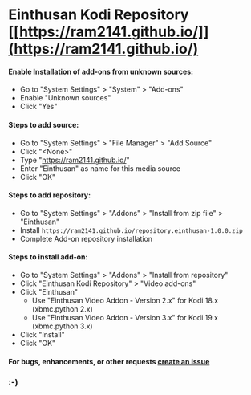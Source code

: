 # Einthusan Kodi Repository [[https://ram2141.github.io/]](https://ram2141.github.io/)

#### Enable Installation of add-ons from unknown sources:
* Go to "System Settings" > "System" > "Add-ons"
* Enable "Unknown sources"
* Click "Yes"

#### Steps to add source:
* Go to "System Settings" > "File Manager" > "Add Source"
* Click "\<None>"
* Type "https://ram2141.github.io/"
* Enter "Einthusan" as name for this media source
* Click "OK"

#### Steps to add repository:
* Go to "System Settings" > "Addons" > "Install from zip file" > "Einthusan"
* Install `https://ram2141.github.io/repository.einthusan-1.0.0.zip`
* Complete Add-on repository installation

#### Steps to install add-on:
* Go to "System Settings" > "Addons" > "Install from repository"
* Click "Einthusan Kodi Repository" > "Video add-ons"
* Click "Einthusan"
  * Use "Einthusan Video Addon - Version 2.x" for Kodi 18.x (xbmc.python 2.x)
  * Use "Einthusan Video Addon - Version 3.x" for Kodi 19.x (xbmc.python 3.x)
* Click "Install"
* Click "OK"

#### For bugs, enhancements, or other requests [create an issue](https://github.com/ram2141/repository.einthusan/issues)

### :-)

